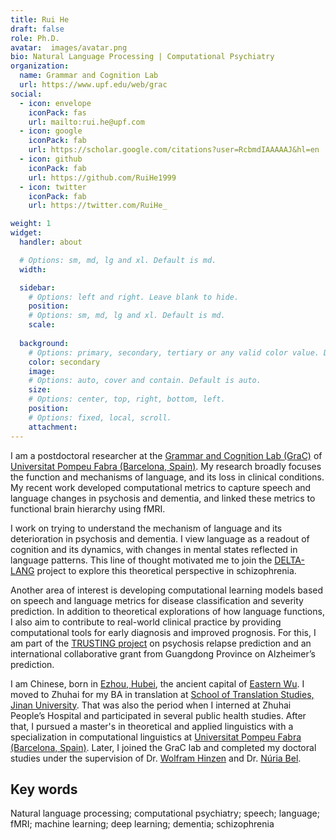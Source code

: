 ```yaml
---
title: Rui He
draft: false
role: Ph.D.
avatar:  images/avatar.png
bio: Natural Language Processing | Computational Psychiatry
organization:
  name: Grammar and Cognition Lab 
  url: https://www.upf.edu/web/grac
social:
  - icon: envelope
    iconPack: fas
    url: mailto:rui.he@upf.com
  - icon: google
    iconPack: fab
    url: https://scholar.google.com/citations?user=RcbmdIAAAAAJ&hl=en
  - icon: github
    iconPack: fab
    url: https://github.com/RuiHe1999
  - icon: twitter
    iconPack: fab
    url: https://twitter.com/RuiHe_

weight: 1
widget:
  handler: about

  # Options: sm, md, lg and xl. Default is md.
  width:

  sidebar:
    # Options: left and right. Leave blank to hide.
    position:
    # Options: sm, md, lg and xl. Default is md.
    scale:
  
  background:
    # Options: primary, secondary, tertiary or any valid color value. Default is primary.
    color: secondary
    image:
    # Options: auto, cover and contain. Default is auto.
    size:
    # Options: center, top, right, bottom, left.
    position:
    # Options: fixed, local, scroll.
    attachment: 
---
```


I am a postdoctoral researcher at the [Grammar and Cognition Lab (GraC)](https://www.upf.edu/web/grac) of [Universitat Pompeu Fabra (Barcelona, Spain)](https://www.upf.edu/). My research broadly focuses the function and mechanisms of language, and its loss in clinical conditions. My recent work developed computational metrics to capture speech and language changes in psychosis and dementia, and linked these metrics to functional brain hierarchy using fMRI.

I work on trying to understand the mechanism of language and its deterioration in psychosis and dementia. I view language as a readout of cognition and its dynamics, with changes in mental states reflected in language patterns. This line of thought motivated me to join the [DELTA-LANG](https://www.developmentaid.org/organizations/awards/view/533693/the-delta-of-language-delta-lang) project to explore this theoretical perspective in schizophrenia. 

Another area of interest is developing computational learning models based on speech and language metrics for disease classification and severity prediction. In addition to theoretical explorations of how language functions, I also aim to contribute to real-world clinical practice by providing computational tools for early diagnosis and improved prognosis. For this, I am part of the [TRUSTING project](https://trusting-project.eu/) on psychosis relapse prediction and an international collaborative grant from Guangdong Province on Alzheimer’s prediction. 

I am Chinese, born in [Ezhou, Hubei](https://en.wikipedia.org/wiki/Ezhou), the ancient capital of  [Eastern Wu](https://en.wikipedia.org/wiki/Eastern_Wu). I moved to Zhuhai for my BA in translation at [School of Translation Studies, Jinan University](https://translation.jnu.edu.cn/). That was also the period when I interned at Zhuhai People’s Hospital and participated in several public health studies. After that, I pursued a master's in theoretical and applied linguistics with a specialization in computational linguistics at [Universitat Pompeu Fabra (Barcelona, Spain)](https://www.upf.edu/). Later, I joined the GraC lab and completed my doctoral studies under the supervision of Dr. [Wolfram Hinzen](https://www.icrea.cat/Web/ScientificStaff/wolfram-hinzen-565) and Dr. [Núria Bel](https://www.upf.edu/web/nuria-bel).
 

## Key words
Natural language processing; computational psychiatry; speech; language; fMRI; machine learning; deep learning; dementia; schizophrenia
